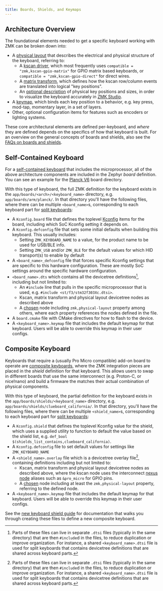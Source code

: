 ```yaml
---
title: Boards, Shields, and Keymaps
---
```


## Architecture Overview

The foundational elements needed to get a specific keyboard working with ZMK can be broken down into:

- A [physical layout](physical-layouts.md) that describes the electrical and physical structure of the keyboard, referring to:
  - A [kscan driver](../../config/kscan.md), which most frequently uses `compatible = "zmk,kscan-gpio-matrix"` for GPIO matrix based keyboards, or `compatible = "zmk,kscan-gpio-direct"` for direct wires.
  - A [matrix transform](../../config/layout.md), which defines how the kscan row/column events are translated into logical "key positions".
  - An [optional description](physical-layouts.md#optional-keys-property) of physical key positions and sizes, in order to visualize the keyboard accurately in [ZMK Studio](../../features/studio.md).
- A [keymap](../../keymaps/index.mdx), which binds each key position to a behavior, e.g. key press, mod-tap, momentary layer, in a set of layers.
- Other, optional configuration items for features such as encoders or lighting systems.

These core architectural elements are defined per-keyboard, and _where_ they are defined depends on the specifics of how that keyboard is built.
For an overview on the general concepts of boards and shields, also see the [FAQs on boards and shields](../../faq.md#why-boards-and-shields-why-not-just-keyboard).

## Self-Contained Keyboard

For a [self-contained keyboard](../../hardware.mdx#onboard) that includes the microprocessor, all of the above architecture components are included in the Zephyr _board_ definition. You can see an example for the [Planck V6](https://github.com/zmkfirmware/zmk/tree/main/app/boards/arm/planck) board directory.

With this type of keyboard, the full ZMK definition for the keyboard exists in the `app/boards/<arch>/<keyboard_name>` directory, e.g. `app/boards/arm/planck/`.
In that directory you'll have the following files, where there can be multiple `<board_name>`s, corresponding to each keyboard part for [split keyboards](../../features/split-keyboards.md):

- A `Kconfig.board` file that defines the toplevel [Kconfig](https://docs.zephyrproject.org/3.5.0/build/kconfig/index.html) items for the board, including which SoC Kconfig setting it depends on.
- A `Kconfig.defconfig` file that sets some initial defaults when building this keyboard. This usually includes:
  - Setting `ZMK_KEYBOARD_NAME` to a value, for the product name to be used for USB/BLE info.
  - Setting `ZMK_USB` and/or `ZMK_BLE` for the default values for which HID transport(s) to enable by default
- A `<board_name>_defconfig` file that forces specific Kconfig settings that are specific to this hardware configuration.
  These are mostly SoC settings around the specific hardware configuration.
- `<board_name>.dts` which contains all the devicetree definitions[^1], including but not limited to:
  - An `#include` line that pulls in the specific microprocessor that is used, e.g. `#include <st/f3/stm32f303Xc.dtsi>`.
  - Kscan, matrix transform and physical layout devicetree nodes as described above
  - A [chosen](https://docs.zephyrproject.org/3.5.0/build/dts/intro-syntax-structure.html#aliases-and-chosen-nodes) node including `zmk,physical-layout` property among others, where each property references the nodes defined in the file.
- A `board.cmake` file with CMake directives for how to flash to the device.
- A `<keyboard_name>.keymap` file that includes the default keymap for that keyboard. Users will be able to override this keymap in their user configs.

[^1]:
    Parts of these files can live in separate `.dtsi` files (typically in the same directory) that are then `#include`d in the files, to reduce duplication or improve organization.
    For instance, a shared `<keyboard_name>.dtsi` file is used for split keyboards that contains devicetree definitions that are shared across keyboard parts.

## Composite Keyboard

Keyboards that require a (usually Pro Micro compatible) add-on board to operate are [composite keyboards](../../hardware.mdx#composite), where the ZMK integration pieces are placed in the _shield_ definition for that keyboard.
This allows users to swap in different boards that use the same interconnect (e.g. Proton-C, or nice!nano) and build a firmware the matches their actual combination of physical components.

With this type of keyboard, the partial definition for the keyboard exists in the `app/boards/shields/<keyboard_name>` directory, e.g. `app/boards/shields/clueboard_california/`.
In that directory, you'll have the following files, where there can be multiple `<shield_name>`s, corresponding to each keyboard part for [split keyboards](../../features/split-keyboards.md):

- A `Kconfig.shield` that defines the toplevel Kconfig value for the shield, which uses a supplied utility to function to default the value based on the shield list, e.g. `def_bool $(shields_list_contains,clueboard_california)`.
- A `Kconfig.defconfig` file to set default values for settings like `ZMK_KEYBOARD_NAME`
- A `<shield_name>.overlay` file which is a devicetree overlay file[^1], containing definitions including but not limited to:
  - Kscan, matrix transform and physical layout devicetree nodes as described above, where the kscan node uses the interconnect [nexus node](https://docs.zephyrproject.org/3.5.0/hardware/porting/shields.html#gpio-nexus-nodes) aliases such as `&pro_micro` for GPIO pins.
  - A [chosen](https://docs.zephyrproject.org/3.5.0/build/dts/intro-syntax-structure.html#aliases-and-chosen-nodes) node including at least the `zmk,physical-layout` property, referring to the defined node.
- A `<keyboard_name>.keymap` file that includes the default keymap for that keyboard. Users will be able to override this keymap in their user configs.

See the [new keyboard shield guide](new-shield.mdx) for documentation that walks you through creating these files to define a new composite keyboard.
